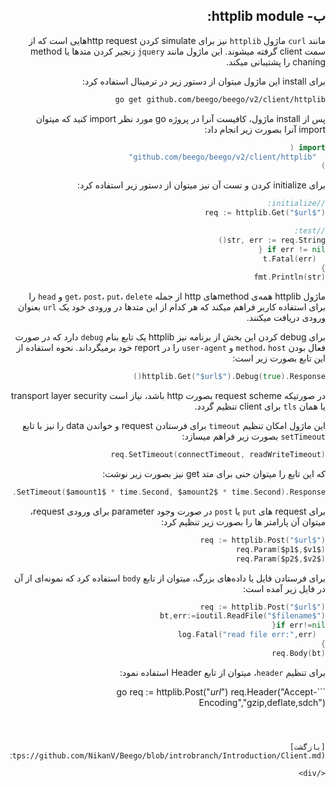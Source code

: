 <div dir="rtl">

  ## ب- httplib module:
  مانند `curl` ماژول `httplib` نیز برای simulate کردن http requestهایی است که از سمت client گرفته میشوند. این ماژول مانند `jquery` زنجیر کردن متد‌ها یا method chaning را پشتیبانی میکند.
  
برای install این ماژول میتوان از دستور زیر در ترمینال استفاده کرد:
  
  ```bash
  go get github.com/beego/beego/v2/client/httplib
  ```
  
  پس از install ماژول، کافیست آنرا در پروژه go مورد نظر import کنید که میتوان import آنرا بصورت زیر انجام داد:
  
  ```go
  import (
	"github.com/beego/beego/v2/client/httplib"
)	
  ```
  
  برای initialize کردن و تست آن نیز میتوان از دستور زیر استفاده کرد:
  
  ```go
  //initialize:
  req := httplib.Get("$url$")
  
  //test:
  str, err := req.String()
  if err != nil {
    t.Fatal(err)
  }
  fmt.Println(str)
  ```
  
  
ماژول httplib همه‌ی methodهای http از جمله `get`، `post`، `put`، `delete` و `head` را برای استفاده کاربر فراهم میکند که هر کدام از این متدها در ورودی خود یک `url` بعنوان ورودی دریافت میکنند. 
  
  برای debug کردن این بخش از برنامه نیز httplib یک تابع بنام `debug` دارد که در صورت فعال بودن `method`، `host` و `user-agent` را در report خود برمیگرداند. نحوه استفاده از این تابع بصورت زیر است:
  
  ```go
  httplib.Get("$url$").Debug(true).Response()
  ```
  
  در صورتیکه request scheme بصورت http باشد، نیاز است transport layer security یا همان `tls` برای client تنظیم گردد.
  
  این ماژول امکان تنظیم ‍`timeout` برای فرستادن request و خواندن data را نیز با تابع `setTimeout` بصورت زیر فراهم میسازد:
  
  ```go
  req.SetTimeout(connectTimeout, readWriteTimeout)
  ```
  
  که این تابع را میتوان حنی برای متد get نیز بصورت زیر نوشت:
  
  ```go
  httplib.Get("http://beego.vip/").SetTimeout($amount1$ * time.Second, $amount2$ * time.Second).Response()
  ```
  
  برای request های `put` یا `post` در صورت وجود parameter برای ورودی request، میتوان آن پارامتر ها را بصورت زیر تنظیم کرد:
  
  ```go
  req := httplib.Post("$url$")
  req.Param($p1$,$v1$)
  req.Param($p2$,$v2$)
  ```
  
  برای فرستادن فایل یا داده‌های بزرگ، میتوان از تابع `body` استفاده کرد که نمونه‌ای از آن در فایل زیر آمده است:
  
  ```go
  req := httplib.Post("$url$")
  bt,err:=ioutil.ReadFile("$filename$")
  if err!=nil{
    log.Fatal("read file err:",err)
  }
  req.Body(bt)
  ```
  
  برای تنظیم `header`، میتوان از تابع Header استفاده نمود:
  
  ‍```go
  req := httplib.Post("$url$")
  req.Header("Accept-Encoding","gzip,deflate,sdch")
  ```
  
  
  
  [بازگشت](https://github.com/NikanV/Beego/blob/introbranch/Introduction/Client.md?)

</div>
